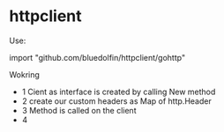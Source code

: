 # httpclient


Use:

import "github.com/bluedolfin/httpclient/gohttp"

Wokring  

- 1 Cient as interface is created by calling New method
- 2 create our custom headers as Map of http.Header
- 3 Method is called on the client
- 4 